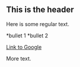 ## This is the header

Here is some regular text.

*bullet 1
*bullet 2

[Link to Google](http://www.google.com)

More text.